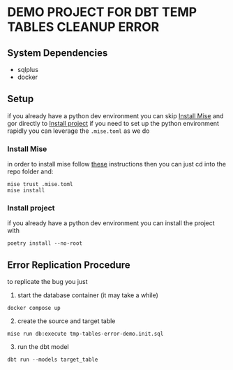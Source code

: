# DEMO PROJECT FOR DBT TEMP TABLES CLEANUP ERROR
## System Dependencies
- sqlplus
- docker
## Setup
if you already have a python dev environment you can skip [Install Mise](#install-mise) and gor directly to [Install project](#install-project)
if you need to set up the python environment rapidly you can leverage the `.mise.toml` as we do
### Install Mise
in order to install mise follow [these](https://mise.jdx.dev/getting-started.html) instructions
then you can just cd into the repo folder and:
```shell
mise trust .mise.toml
mise install
```
### Install project
if you already have a python dev environment you can install the project with
```shell
poetry install --no-root
```
## Error Replication Procedure
to replicate the bug you just
1. start the database container (it may take a while)
```shell
docker compose up
```
2. create the source and target table
```shell
mise run db:execute tmp-tables-error-demo.init.sql
```
3. run the dbt model
```shell
dbt run --models target_table
```